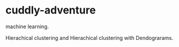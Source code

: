 # cuddly-adventure

machine learning.


Hierachical clustering and Hierachical clustering with Dendograrams. 